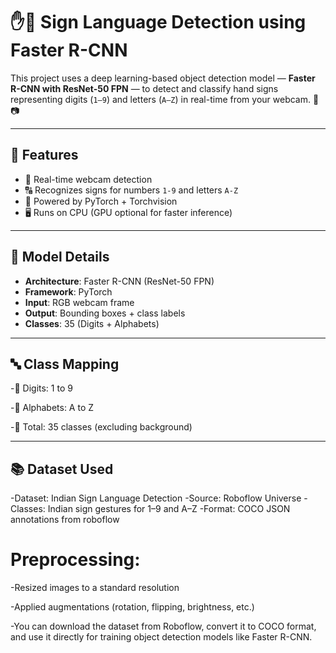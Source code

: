 # ✋🤖 Sign Language Detection using Faster R-CNN

This project uses a deep learning-based object detection model — **Faster R-CNN with ResNet-50 FPN** — to detect and classify hand signs representing digits (`1–9`) and letters (`A–Z`) in real-time from your webcam. 🎯📷

---

## 🚀 Features

- 🎥 Real-time webcam detection
- 🔠 Recognizes signs for numbers `1-9` and letters `A-Z`
- 🧠 Powered by PyTorch + Torchvision
- 🖥️ Runs on CPU (GPU optional for faster inference)

---

## 🧠 Model Details

- **Architecture**: Faster R-CNN (ResNet-50 FPN)
- **Framework**: PyTorch
- **Input**: RGB webcam frame
- **Output**: Bounding boxes + class labels
- **Classes**: 35 (Digits + Alphabets)

---

## 🔤 Class Mapping

-🔢 Digits: 1 to 9

-🔡 Alphabets: A to Z

-🧾 Total: 35 classes (excluding background)

---
## 📚 Dataset Used

-Dataset: Indian Sign Language Detection
-Source: Roboflow Universe
-Classes: Indian sign gestures for 1–9 and A–Z
-Format: COCO JSON annotations from roboflow

# Preprocessing:

-Resized images to a standard resolution

-Applied augmentations (rotation, flipping, brightness, etc.)

-You can download the dataset from Roboflow, convert it to COCO format, and use it directly for training object detection models like Faster R-CNN.

